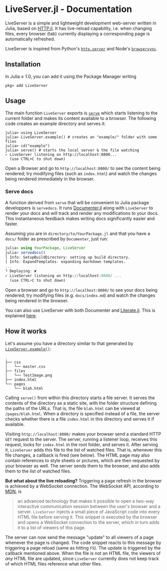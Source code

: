 # LiveServer.jl - Documentation

LiveServer is a simple and lightweight development web-server written in Julia, based on [HTTP.jl](https://github.com/JuliaWeb/HTTP.jl).
It has live-reload capability, i.e. when changing files, every browser (tab) currently displaying a corresponding page is automatically refreshed.

LiveServer is inspired from Python's [`http.server`](https://docs.python.org/3/library/http.server.html) and Node's [`browsersync`](https://www.browsersync.io/).

## Installation

In Julia ≥ 1.0, you can add it using the Package Manager writing

```julia-repl
pkg> add LiveServer
```

## Usage

The main function `LiveServer` exports is [`serve`](@ref) which starts listening to the current folder and makes its content available to a browser.
The following code creates an example directory and serves it:

```julia-repl
julia> using LiveServer
julia> LiveServer.example() # creates an "example/" folder with some files
julia> cd("example")
julia> serve() # starts the local server & the file watching
✓ LiveServer listening on http://localhost:8000...
  (use CTRL+C to shut down)
```

Open a Browser and go to `http://localhost:8000/` to see the content being rendered; try modifying files (such as `index.html`) and watch the changes being rendered immediately in the browser.

### Serve docs

A function derived from `serve` that will be convenient to Julia package developpers is `servedocs`. It runs [Documenter.jl](https://github.com/JuliaDocs/Documenter.jl) along with `LiveServer` to render your docs and will track and render any modifications to your docs.
This instantaneous feedback makes writing docs significantly easier and faster.

Assuming you are in `directory/to/YourPackage.jl` and that you have a `docs/` folder as prescribed by `Documenter`, just run:

```julia
julia> using YourPackage, LiveServer
julia> servedocs()
[ Info: SetupBuildDirectory: setting up build directory.
[ Info: ExpandTemplates: expanding markdown templates.
...
└ Deploying: ✘
✓ LiveServer listening on http://localhost:8000/ ...
  (use CTRL+C to shut down)
```

Open a browser and go to `http://localhost:8000/` to see your docs being rendered; try modifying files (e.g. `docs/index.md`) and watch the changes being rendered in the browser.

You can also use LiveServer with both Documenter and [Literate.jl](https://github.com/fredrikekre/Literate.jl).
This is explained [here](man/ls+lit.md).

## How it works

Let's assume you have a directory similar to that generated by [`LiveServer.example()`](@ref):

```
.
├── css
│   └── master.css
├── files
│   └── TestImage.png
├── index.html
└── pages
    └── blah.html
```

Calling `serve()` from within this directory starts a file server. It serves
the contents of the directory as a static site, with the folder structure
defining the paths of the URLs. That is, the file `blah.html` can be viewed
at `/pages/blah.html`. When a directory is specified instead of a file,
the server checks whether there is a file `index.html` in this directory and
serves it if available.

Visiting `http://localhost:8000/` makes your browser send a standard HTTP `GET`
request to the server. The server, running a listener loop, receives this
request, looks for `index.html` in the root
folder, and serves it. After serving it, `LiveServer` adds this file to the
list of watched files. That is, whenever this file changes, a callback is
fired (see below). The HTML page may also contain references to style sheets or
pictures, which are then requested by your browser as well. The server
sends them to the browser, and also adds them to the list of watched
files.

**But what about the live reloading?** Triggering a page refresh in the browser
is achieved by a WebSocket connection. The WebSocket API, according to
[MDN](https://developer.mozilla.org/en-US/docs/Web/API/WebSockets_API), is
> an advanced technology that makes it possible to open a two-way interactive
> communication session between the user's browser and a server.
`LiveServer` injects a small piece of JavaScript code into every HTML file
before serving it. This snippet is executed by the browser and opens a WebSocket
connection to the server, which in turn adds it to a list of viewers of this page.

The server can now send the message "update" to all viewers of a page
whenever the page is changed. The code snippet reacts to this message by
triggering a page reload (same as hitting `F5`). The update is triggered by the
callback mentioned above. When the file is not an HTML file, the viewers of _any_
HTML file are updated, since `LiveServer` currently does not keep track of which
HTML files reference what other files.
